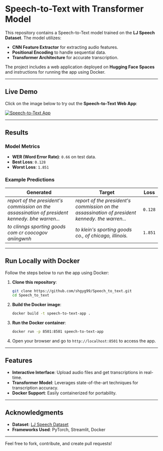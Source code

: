 # Speech-to-Text with Transformer Model

This repository contains a Speech-to-Text model trained on the **LJ Speech Dataset**. The model utilizes:
- **CNN Feature Extractor** for extracting audio features.
- **Positional Encoding** to handle sequential data.
- **Transformer Architecture** for accurate transcription.

The project includes a web application deployed on **Hugging Face Spaces** and instructions for running the app using Docker.

---

## Live Demo

Click on the image below to try out the **Speech-to-Text Web App**:

[![Speech-to-Text App](link_to_image)](link_to_hugging_face_space)

---

## Results

### Model Metrics
- **WER (Word Error Rate)**: `0.66` on test data.
- **Best Loss**: `0.128`
- **Worst Loss**: `1.851`

### Example Predictions
| **Generated**                                                                                       | **Target**                                                                                       | **Loss** |
|-----------------------------------------------------------------------------------------------------|--------------------------------------------------------------------------------------------------|----------|
| *report of the president's commission on the assassination of president kennedy. bhe warren...*    | *report of the president's commission on the assassination of president kennedy. the warren...* | `0.128`  |
| *to clinngs sporting goods com  cr coocogov aniingwnh*                                             | *to klein's sporting goods co., of chicago, illinois.*                                          | `1.851`  |

---

## Run Locally with Docker

Follow the steps below to run the app using Docker:

1. **Clone this repository**:
    ```bash
    git clone https://github.com/shgyg99/Speech_to_text.git
    cd Speech_to_text
    ```

2. **Build the Docker image**:
    ```bash
    docker build -t speech-to-text-app .
    ```

3. **Run the Docker container**:
    ```bash
    docker run -p 8501:8501 speech-to-text-app
    ```

4. Open your browser and go to `http://localhost:8501` to access the app.

---

## Features

- **Interactive Interface**: Upload audio files and get transcriptions in real-time.
- **Transformer Model**: Leverages state-of-the-art techniques for transcription accuracy.
- **Docker Support**: Easily containerized for portability.

---

## Acknowledgments

- **Dataset**: [LJ Speech Dataset](https://keithito.com/LJ-Speech-Dataset/)
- **Frameworks Used**: PyTorch, Streamlit, Docker

---

Feel free to fork, contribute, and create pull requests!
